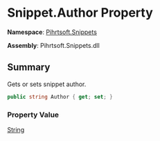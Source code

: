 # Snippet\.Author Property

**Namespace**: [Pihrtsoft.Snippets](../../README.md)

**Assembly**: Pihrtsoft\.Snippets\.dll

## Summary

Gets or sets snippet author\.

```csharp
public string Author { get; set; }
```

### Property Value

[String](https://docs.microsoft.com/en-us/dotnet/api/system.string)

